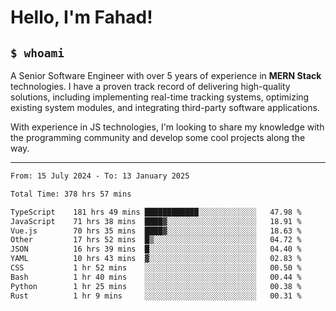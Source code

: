 <h1>Hello, I'm Fahad!</h1>

<h2><code>$ whoami</code></h2>

A Senior Software Engineer with over 5 years of experience in **MERN Stack** technologies. I have a proven track record of delivering high-quality solutions, including implementing real-time tracking systems, optimizing existing system modules, and integrating third-party software applications.

With experience in JS technologies, I'm looking to share my knowledge with the programming community and develop some cool projects along the way.

---

<!--START_SECTION:waka-->

```txt
From: 15 July 2024 - To: 13 January 2025

Total Time: 378 hrs 57 mins

TypeScript    181 hrs 49 mins ████████████░░░░░░░░░░░░░   47.98 %
JavaScript    71 hrs 38 mins  ████▓░░░░░░░░░░░░░░░░░░░░   18.91 %
Vue.js        70 hrs 35 mins  ████▓░░░░░░░░░░░░░░░░░░░░   18.63 %
Other         17 hrs 52 mins  █▒░░░░░░░░░░░░░░░░░░░░░░░   04.72 %
JSON          16 hrs 39 mins  █░░░░░░░░░░░░░░░░░░░░░░░░   04.40 %
YAML          10 hrs 43 mins  ▓░░░░░░░░░░░░░░░░░░░░░░░░   02.83 %
CSS           1 hr 52 mins    ░░░░░░░░░░░░░░░░░░░░░░░░░   00.50 %
Bash          1 hr 40 mins    ░░░░░░░░░░░░░░░░░░░░░░░░░   00.44 %
Python        1 hr 25 mins    ░░░░░░░░░░░░░░░░░░░░░░░░░   00.38 %
Rust          1 hr 9 mins     ░░░░░░░░░░░░░░░░░░░░░░░░░   00.31 %
```

<!--END_SECTION:waka-->

<!--
**heyFahad/heyFahad** is a ✨ _special_ ✨ repository because its `README.md` (this file) appears on your GitHub profile.

Here are some ideas to get you started:

- 🔭 I’m currently working on ...
- 🌱 I’m currently learning ...
- 👯 I’m looking to collaborate on ...
- 🤔 I’m looking for help with ...
- 💬 Ask me about ...
- 📫 How to reach me: ...
- 😄 Pronouns: ...
- ⚡ Fun fact: ...
-->
